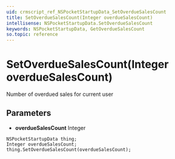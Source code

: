 ```yaml
---
uid: crmscript_ref_NSPocketStartupData_SetOverdueSalesCount
title: SetOverdueSalesCount(Integer overdueSalesCount)
intellisense: NSPocketStartupData.SetOverdueSalesCount
keywords: NSPocketStartupData, GetOverdueSalesCount
so.topic: reference
---
```


# SetOverdueSalesCount(Integer overdueSalesCount)

Number of overdued sales for current user

## Parameters

* **overdueSalesCount** Integer

```crmscript
NSPocketStartupData thing;
Integer overdueSalesCount;
thing.SetOverdueSalesCount(overdueSalesCount);
```

